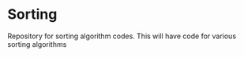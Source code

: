 # Sorting
Repository for sorting algorithm codes.
This will have code for various sorting algorithms 
